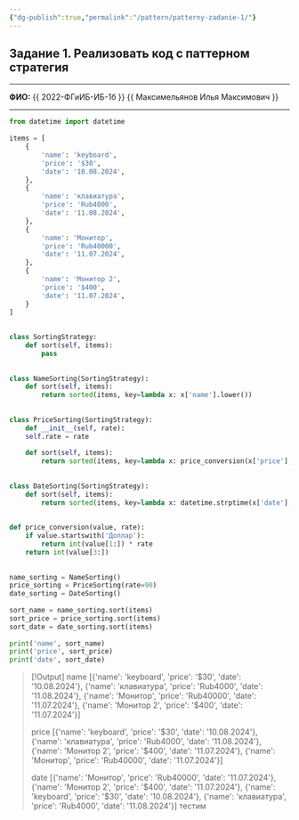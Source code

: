 ```yaml
---
{"dg-publish":true,"permalink":"/pattern/patterny-zadanie-1/"}
---
```


## Задание 1. Реализовать код с паттерном стратегия

---

**ФИО:** {{ 2022-ФГиИБ-ИБ-1б }} {{ Максимельянов Илья Максимович }}

---

```python
from datetime import datetime  
  
items = [  
	{  
		'name': 'keyboard',  
		'price': '$30',  
		'date': '10.08.2024',  
	},  
	{  
		'name': 'клавиатура',  
		'price': 'Rub4000',  
		'date': '11.08.2024',  
	},  
	{  
		'name': 'Монитор',  
		'price': 'Rub40000',  
		'date': '11.07.2024',  
	},  
	{  
		'name': 'Монитор 2',  
		'price': '$400',  
		'date': '11.07.2024',  
	}  
]  
  
  
class SortingStrategy:  
	def sort(self, items):  
		pass  
  
  
class NameSorting(SortingStrategy):  
	def sort(self, items):  
		return sorted(items, key=lambda x: x['name'].lower())  
  
  
class PriceSorting(SortingStrategy):  
	def __init__(self, rate):  
	self.rate = rate  
	
	def sort(self, items):  
		return sorted(items, key=lambda x: price_conversion(x['price'], self.rate))  
  
  
class DateSorting(SortingStrategy):  
	def sort(self, items):  
		return sorted(items, key=lambda x: datetime.strptime(x['date'], '%d.%m.%Y'))  
  
  
def price_conversion(value, rate):  
	if value.startswith('Доллар'):  
		return int(value[1:]) * rate  
	return int(value[3:])  
  
  
name_sorting = NameSorting()  
price_sorting = PriceSorting(rate=90)  
date_sorting = DateSorting()  
  
sort_name = name_sorting.sort(items)  
sort_price = price_sorting.sort(items)  
sort_date = date_sorting.sort(items)  
  
print('name', sort_name)  
print('price', sort_price)  
print('date', sort_date)
```

> [!Output]
> name [{'name': 'keyboard', 'price': '$30', 'date': '10.08.2024'}, {'name': 'клавиатура', 'price': 'Rub4000', 'date': '11.08.2024'}, {'name': 'Монитор', 'price': 'Rub40000', 'date': '11.07.2024'}, {'name': 'Монитор 2', 'price': '$400', 'date': '11.07.2024'}]
> 
> price [{'name': 'keyboard', 'price': '$30', 'date': '10.08.2024'}, {'name': 'клавиатура', 'price': 'Rub4000', 'date': '11.08.2024'}, {'name': 'Монитор 2', 'price': '$400', 'date': '11.07.2024'}, {'name': 'Монитор', 'price': 'Rub40000', 'date': '11.07.2024'}]
> 
> date [{'name': 'Монитор', 'price': 'Rub40000', 'date': '11.07.2024'}, {'name': 'Монитор 2', 'price': '$400', 'date': '11.07.2024'}, {'name': 'keyboard', 'price': '$30', 'date': '10.08.2024'}, {'name': 'клавиатура', 'price': 'Rub4000', 'date': '11.08.2024'}] тестим
